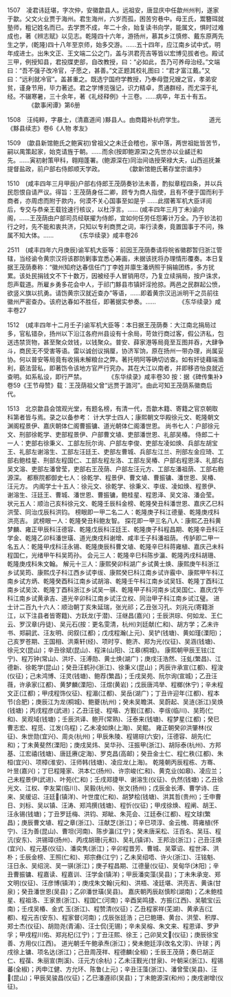 <!-- { "loadSidebar": true } -->
1507　凌君讳廷堪，字次仲，安徽歙县人。远祖安，唐显庆中任歙州州判，遂家于歙。父文火业贾于海州。君生海州，六岁而孤，困苦穷巷中。母王氏，鬻簪珥就塾师，粗记姓名而已。去学贾不成，年二十余，始复读书向学，能属文，惧时过难成也，著《辨志赋》以见志。乾隆四十六年，游扬州，慕其乡江慎修、戴东原两先生之学，(乾隆)四十八年至京师，始多交游。……五十四年，应江南乡试中式，明年成进士。出朱文正、王文端二公之门，盖与洪君亮吉等皆以宏博见拔者也。殿试三甲，例授知县，君投牒吏部，自改教授，曰：“必如此，吾乃可养母治经。”文端曰：“吾不强子改冷官，子愿之，甚善。”文正题其校礼图曰：“君才富江戴。”又曰：“远利就冷官”。盖甚重之。既选宁国府学教授，乃奉母暨兄嫂之官，孝弟安贫，谨身节用，毕力著述。君之学博览强记，识力精卓，贯通群经，而尤深于礼经。不辍寒暑，三十余年，著《礼经释例》十三卷。……病卒，年五十有五。
　　　　《歙事闲谭》第6册

1508　汪纯粹，字暴士，(清嘉道间 )黟县人。由商籍补杭府学生。
　　　　道光《黟县续志》卷6《人物 孝友》

1509　(歙县新馆鲍氏之鲍寅初)曾祖父之未迁会稽也，家中落，两世祖妣皆苦节，嗣以禺策起家，始克请旌于朝。……而余(按即鲍源深)之先世亦以业鹾迁和先。……寅初射策甲科，翱翔蓬署。(鲍源深在)同治间诰授荣禄大夫，山西巡抚兼提督盐政，前户部右侍郎顺天学政。
　　　　《歙新馆鲍氏著存堂宗谱序》

1510　(咸丰四年三月甲辰)户部右侍郎王茂荫奏钞法未善，酌拟章程四条，并以兵民怨恨自请严议。得旨：王茂荫身任二卿，顾专为商人指使，且有不便于国而利于商者，亦周虑而附于款内，何漠不关心国事至如是乎 ……此摺著军机大臣详阅后，专交与恭亲王载铨速行核议，以杜浮言。……
(咸丰四年三月丁未)谕内阁，……王茂荫由户部司员经联擢为侍郎，宜如何任劳任怨筹计万全。乃于钞法初行之时，先不能和衷共济，只知以专利商贾之词，率行渎奏，竟置国事于不问，殊属不知大体。……
　　　　《东华续录》咸丰卷26

2511　(咸丰四年六月庚辰)谕军机大臣等：前因王茂荫奏请将皖省徽郡暂归浙江管辖，当经谕令黄宗汉将该郡防剿事宜悉心筹画，未据该抚将办理情形覆奏。本日复据王茂荫奏称：“徽州知府达春信任门丁李姓并廪生潘炳照于捐输团练，多方扰累。该处民捐钱文不下十数万，因被经手人冒销用尽，乃复立续捐局，按户诛求，怨声载道。所雇乡勇多花会中人，于祁门黟县市镇奸淫抢掠。两邑之民群起公愤，欲竖义旗以抗勇。请饬黄宗汉就近查办”等语，……即着黄宗汉迅派明干之员前往徽州严密查办。该府达春如不胜任，即著据实参奏。……
　　　　《东华续录》咸丰卷27

1512　(咸丰四年十二月壬子)谕军机大臣等：本日据王茂荫奏：大江南北捐局过多，官私错杂，扬州以下沿江各府州县设有十余局，苛敛行商过客，假公济私，包送违禁货物，甚至聚众敛钱，以钱聚众。普安、薛家港等局竟至互图并吞，大肆争斗，商民无不受害等语。雷以诚创议捐厘，协济军饷，原在扬州一带办理，尚属妥协。何以普安等局竟有收捐未解粮台之弊。著托明阿等确切访查。如有奸徒藉端渔利，藐法营私，即著饬令该地方官严行究办。其在大江以南者，并即移咨怡良就近查明。如系私设，即行严禁。
　　　　《东华续录》咸丰卷30
按：据《碑传集补》卷59《王节母赞》载：王茂荫祖父曾“远贾于潞河”。由此可知王茂荫系徽商后代。

1513　北京歙县会馆观光堂，有题名榜，有清一代，吾歙木籍、寄籍之官京朝取科第者皆与焉。录之以备参考：
计大学士四人；康熙朝文华殿徐元文、乾隆朝文渊阁程景伊、嘉庆朝体仁阁曹振镛、道光朝体仁阁潘世恩。
尚书七人：户部徐元文、刑部徐乾学、吏部程景伊、户部曹文埴、吏部潘世恩、礼部吴椿。
侍郎二十一人：吏部右徐秉义、工部左阮尔询、户部左李俊、吏部左凌如焕、兵部左胡宝王、礼部左谢溶生、工部左汪廷王、吏部左曹城、兵部左江兰、刑部左金应琦、工部右鲍桂星、刑部左程国仁、工部左程左洛、工部左吴椿、户部右程恩泽、礼部右吴文溶、吏部左潘曾莹，吏部右王茂荫、户部左汪元方、工部左潘祖荫、工部右鲍源深。
都察院都御史七人：徐乾学、程景伊、曹文埴、曹振镛、潘世恩、吴椿、汪元方。
内阁学士十五人：徐元文、徐乾学、徐秉义、李绂、凌如焕、程景伊、谢溶生、汪廷王、曹城、潘世恩、曹振镛，鲍桂星、程恩泽、吴文溶、潘会莹。
状元五人：顺治己亥科徐元文、乾隆壬辰科金榜、乾隆癸丑科潘世恩、嘉庆乙巳科洪莹、同治戊辰科洪钧。
榜眼即一甲二名二人：乾隆庚子科江德量、乾隆庚戌科洪亮吉。
武榜眼一人：乾隆癸丑科鲍友智。
探花即一甲三名八人：康熙乙丑科黄梦麟、雍正甲辰科汪德容、乾隆戊辰科汪廷王、乾隆庚子科程昌期、乾隆辛丑科汪学金、乾隆乙卯科潘世璜、道光庚戌科谢增、咸丰壬子科潘祖荫。
传胪即二甲一名五人：乾隆甲戌科汪永锡、乾隆庚辰科曹文埴、乾隆辛巳科蒋雍植、嘉庆己未科程国仁，光绪甲午科吴筠孙。
会元三人：乾隆辛巳科陈步瀛、乾隆丙戌科胡珊、乾隆庚戌科朱文翰。
解元十三人：康熙癸卯科湖广乡试黄士焕、康熙庚午科浙江乡试吴筠、康熙戊子科江西乡试李绂、康熙癸巳科江南乡试许霰中、康熙甲午科江南乡试方炳、乾隆癸酉科江南乡试胡溶、乾隆壬午科江南乡试吴钰、乾隆丁酉科江南乡试吴汶、乾隆丁酉科浙江乡试吴一骐、乾隆甲子科河南乡试吴国仁、嘉庆戊午科江南乡试黄承吉、道光辛卯科江南乡试汪立权、同治甲子科江南乡试江璧。
进士计二百九十六人：顺治朝丁亥朱延瑞，张光祁；乙丑张习孔、刘兆元(寄籍浙江，以下注县者皆寄籍)、方跃龙(于潜)、汪继昌(嘉兴)；壬辰洪琮、何如龙、王仁云、罗汉章(丹徒)、吴元石(按：更名雯清，杭州)刘廷献(仁和)、胡方学；乙未许书、郑嗣武、汪友明、闵叙(江都)；戊戌程瀚(上元)、吴铲(钱塘)、黄如瑾(溧阳)；己亥罗苍期、王国相、洪乘轩(经)、项时亨、鲍济、郑为光(仪征)、吴涵(钱塘)、徐元文(昆山)；辛丑徐斌(昆山)、程涞(山阳)、江皋(桐城)。
康熙朝甲辰王铉(江宁)、程万钟(常山)、洪圩、汪溥勋、黄士焕(湖广)；庚戌汪浩然、汪虬(繁昌)、江德新、徐乾学(昆山)；癸丑汪鹤孙(浙江)、徐秉义(昆山)；丙辰许承宣(江都)、程浚(仪征)；己未鸿博、汪灵(钱塘)、鲍荐(繁昌)；壬戌吴苑、阮尔询(宣城)；乙丑汪薇，许承家(江都)、黄梦麟(溧阳)、汪煜(黄岩)；戊辰唐鸿举、程榔(休宁)；辛未程文正(江都)；甲戌程饰仪征)、程湄(江都)、吴岳(湖广)；丁丑许迎年(江都)、程本节(合肥)；庚辰江为龙(桐城)、鲍夔(杭州)；癸未吴瞻淇、吴蔚起、吴涟(浙江)吴焕(钱塘)；丙戌程彦(武进)；乙丑汪徙、程喈、方觐(江都)、李绂(临川)、吴筠(仁和)、吴观域(钱塘)；壬辰洪译、鲍开(常熟)、汪泰来(钱塘)、程梦星(江都)；癸巳曹志宏、程觅、江发(乌程)；乙未凌如焕(上海)、吴鲲。
雍正朝癸卯洪肇林(仪征)、朱世勋(宜兴)、周炎(杭州)；甲辰朱陵、程锡琮(六安)，汪德容、胡先(仁和)；丁未黄斐然(溧阳)；庚戌吴炜、吴华孙、汪振甲(浙江)、胡际泰(杭州)、方邦基、江宏禧(钱塘)、唐廷赓(定海)、罗克昌(高邮)；癸丑金士仁、程仁秩(江都)、朱桓(宜兴)、项樟(淮安)、汪师韩(钱塘)、凌应龙(上海)。
乾隆朝丙辰程栋、方骞、叶昱(嘉兴)；丁巳程隆家、洪本仁(扬州)、许宗峻(仁和)、黄克业(如皋)、凌应兰；己未程景伊(武进)、叶苑(仁和)；壬戌郑捷甲、谢溶生(仪征)、仇然(钱塘)；乙丑徐光文、江权、李友棠(临川)、吴毅(杭州)、张文(扬州)；戊辰金长溥、曹学诗、庄来、吴缓诏、汪廷(镇洋)、叶世度(仁和)、胡梦桧(钱塘)、洪其哲(贵州)；壬申曹日、刘标、吴以镇、汪涛、郑鸿撰(钱塘)、程忻(仪征)；甲戌徐焕、程阐、胡王、汪永锡(钱塘)；丁丑罗廷梅、洪钧、郑眦、朱芫会、江廷泰(江都)、程文球(繁昌)；庚辰曹文埴、程之章(浙江)、汪献芝(浙江)；辛巳项淳、金云槐、蒋雍植(怀宁)、汪为善(昆山)、曹坦(河南)、陈步瀛(江宁)；癸未唐采松、汪百名、吴珏、程沆(安东)、洪锡璋(扬州)、丙戌胡珊(元和)、吴礼(镇详)、王邦治(浙江)；己丑汪焕(宜兴)、程元基(仪征)、潘奕隽(浙江)；辛卯程晋芳、曹城、吴覃诏、程世泽、洪朴；壬辰金榜、王照(仁和)、郑宗彝(江宁)；乙未吴绍唔、许火(浙江)、汪铭魁、汪日永、吴绍浣、吴一骐(浙江)；庚子程昌期、江德量(仪征)、吴甸华(沐阳)；辛丑曹振镛、程嘉读、程嘉训、汪学金(镇洋)；甲辰潘奕藻(吴县)；丁未朱承宠、郑文明(仪征)、汪彦博(镇洋)；庚戌朱文翰(元和)、洪梧、凌廷堪、洪亮吉、黄诛(甘泉)；癸丑潘世恩(吴县)；乙卯潘世璜(吴县)。
嘉庆朝丙辰赵慎畛(湖南)；乙未鲍桂星、程祖洛、王家景(浙江)、程国仁(河南)；辛酉吴鸣捷、方振(江西)、吴毓宝(云南)；壬戌吴椿、金式 玉(浙江)、程赞清(仪征)；乙丑程家祥(芜湖)、黄承吉(江都)、程元吉(安东)、程家督(河南)；戊辰张廷浩；己巳鲍珊、黄台、洪莹、积厚、郑士杰(仪征)、胡勋尧(青浦)、汪士侃(无锡)；辛未吴榕、朱文来、程恩译、罗尹孚；甲戌程川佑、郑兆杞(江宁)；丁丑汪熙、徐王；己卯吴文(仪征)；庚辰徐宝善、方用仪(江西)。
道光朝壬午鲍承焘(浙江)；癸未鲍廷淳(改名文淳)、许球；丙戌徐上镛、项名达(浙江)；己丑周茂祥、程德麟(全椒)；壬辰王茂荫；奏巳胡正仁、程葆、朱丽宣(荆溪)、汪元方(余杭)；乙未汪觐光(甘泉)、叶朝采(浙江)、程锡蕃(全椒)；丙申江健、方允环、陈鲁(上元)；辛丑汪藻(浙江)、潘曾莹(吴县)、汪(昆山)；甲辰吴骏昌(仪征)；乙巳潘遵祁(吴县)；丁未鲍源深(和州)；庚戌谢增(仪征)。
